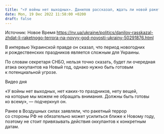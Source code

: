 ```yaml
---
title: "«У войны нет выходных». Данилов рассказал, ждать ли новой ракетной атаки РФ на Новый год"
date: Mon, 19 Dec 2022 11:58:00 +0200
draft: false
---
```

Источник: Новое Время https://nv.ua/ukraine/politics/danilov-rasskazal-zhdat-li-raketnogo-terrora-na-novyy-god-novosti-ukrainy-50291876.html


 В интервью Украинской правде он сказал, что период новогодних и рождественских праздников является сложным для Украины.

 По словам секретаря СНБО, нельзя точно сказать, будет ли очередная атака оккупантов на Новый год, однако нужно быть готовым к потенциальной угрозе.

 Видео дня   

«У войны нет выходных, нет каких-то праздников, нету вещей, на которые мы можем не обращать внимания. Должны быть готовы ко всему», — подчеркнул он.

Ранее в Воздушных силах заявляли, что ракетный террор со стороны РФ не обязательно может усилиться ближе к Новому году, поэтому не стоит привязывать действия оккупантов к конкретным датам.
